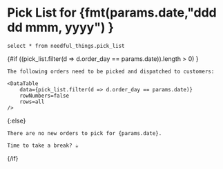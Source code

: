 # Pick List for {fmt(params.date,"ddd dd mmm, yyyy") }

```pick_list
select * from needful_things.pick_list
```
<!--only show list if at least 1 order-->
{#if ((pick_list.filter(d => d.order_day == params.date)).length > 0) }
    
    The following orders need to be picked and dispatched to customers:

    <DataTable 
        data={pick_list.filter(d => d.order_day == params.date)}
        rowNumbers=false
        rows=all
    />


{:else}
    
    There are no new orders to pick for {params.date}.
    
    Time to take a break? ☕️

{/if}






